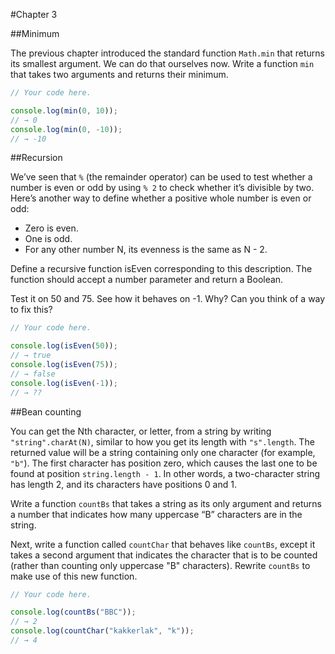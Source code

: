 #Chapter 3


##Minimum

The previous chapter introduced the standard function `Math.min` that returns its smallest argument. We can do that ourselves now. Write a function `min` that takes two arguments and returns their minimum.

```javascript
// Your code here.

console.log(min(0, 10));
// → 0
console.log(min(0, -10));
// → -10
```


##Recursion

We’ve seen that `%` (the remainder operator) can be used to test whether a number is even or odd by using `% 2` to check whether it’s divisible by two. Here’s another way to define whether a positive whole number is even or odd:

* Zero is even.
* One is odd.
* For any other number N, its evenness is the same as N - 2.

Define a recursive function isEven corresponding to this description. The function should accept a number parameter and return a Boolean.

Test it on 50 and 75. See how it behaves on -1. Why? Can you think of a way to fix this?

```javascript
// Your code here.

console.log(isEven(50));
// → true
console.log(isEven(75));
// → false
console.log(isEven(-1));
// → ??
```


##Bean counting

You can get the Nth character, or letter, from a string by writing `"string".charAt(N)`, similar to how you get its length with `"s".length`. The returned value will be a string containing only one character (for example, `"b"`). The first character has position zero, which causes the last one to be found at position `string.length - 1`. In other words, a two-character string has length 2, and its characters have positions 0 and 1.

Write a function `countBs` that takes a string as its only argument and returns a number that indicates how many uppercase “B” characters are in the string.

Next, write a function called `countChar` that behaves like `countBs`, except it takes a second argument that indicates the character that is to be counted (rather than counting only uppercase "B" characters). Rewrite `countBs` to make use of this new function.

```javascript
// Your code here.

console.log(countBs("BBC"));
// → 2
console.log(countChar("kakkerlak", "k"));
// → 4
```

